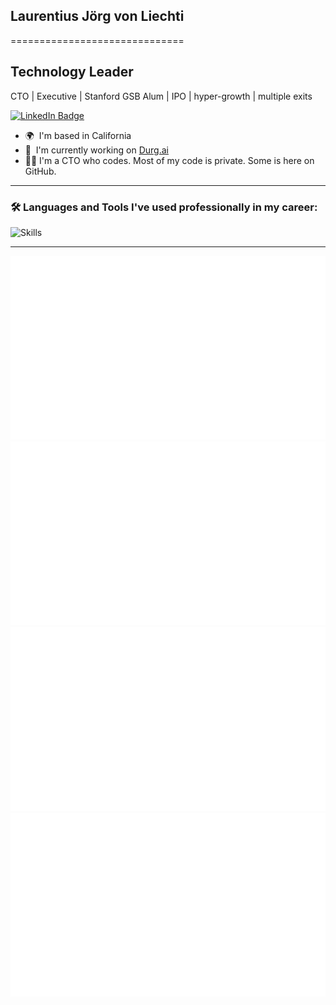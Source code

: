 ## Laurentius Jörg von Liechti
==============================

Technology Leader
-----------------

CTO | Executive | Stanford GSB Alum | IPO | hyper-growth | multiple exits

<div id="badges">
  <a href="https://www.linkedin.com/in/vonliechti/">
    <img src="https://img.shields.io/badge/LinkedIn-blue?style=for-the-badge&logo=linkedin&logoColor=white" alt="LinkedIn Badge"/>
  </a>
</div>

* 🌍  I'm based in California
* 🚀  I'm currently working on [Durg.ai](http://durg.ai)
* 👨‍💻  I'm a CTO who codes.  Most of my code is private.  Some is here on GitHub.

---

### :hammer_and_wrench: Languages and Tools I've used professionally in my career:

![Skills](https://go-skill-icons.vercel.app/api/icons?i=git,kubernetes,docker,anaconda,jupyter,huggingface,langchain,llamaindex,ollama,chatgpt,seaborn,androidstudio,aws,cassandra,clojure,coffeescript,css,d3,tensorflow,pytorch,r,octave,django,dotnet,dynamodb,elasticsearch,metabase,express,figma,firebase,flask,gcp,github,githubactions,gherkin,heroku,html,idea,java,js,jenkins,jest,jquery,kotlin,linux,matlab,mongodb,mysql,nextjs,nginx,nodejs,npm,opencv,postgres,prometheus,grafana,py,rails,rabbitmq,react,redis,redux,regex,ruby,c,cs,cpp,sass,sqlite,sublime,sklearn,selenium,sentry,swift,terraform,unity,vim,vscode&titles=true)

---

![](https://raw.githubusercontent.com/kurisu/github-stats/master/generated/overview.svg#gh-dark-mode-only)
![](https://raw.githubusercontent.com/kurisu/github-stats/master/generated/overview.svg#gh-light-mode-only)
![](https://raw.githubusercontent.com/kurisu/github-stats/master/generated/languages.svg#gh-dark-mode-only)
![](https://raw.githubusercontent.com/kurisu/github-stats/master/generated/languages.svg#gh-light-mode-only)
